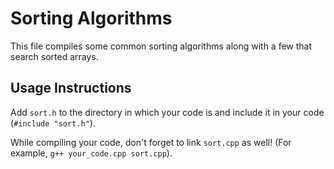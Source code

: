 # Sorting Algorithms

This file compiles some common sorting algorithms along with a few that search sorted arrays.

## Usage Instructions
Add ```sort.h``` to the directory in which your code is and include it in your code (```#include "sort.h"```).

While compiling your code, don't forget to link ```sort.cpp``` as well! (For example, ```g++ your_code.cpp sort.cpp```).
